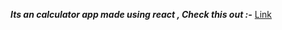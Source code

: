 ***Its an calculator app made using react , Check this out :-*** [Link](https://steady-beignet-943b9d.netlify.app/)
